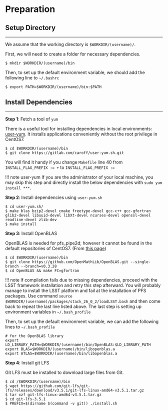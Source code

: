 # Preparation

## Setup Directory

---

We assume that the working directory is `$WORKDIR/(username)/`.

First, we will need to create a folder for necessary dependencies.
```
$ mkdir $WORKDIR/(username)/bin
```
Then, to set up the default environment variable, we should add the following line to `~/.bashrc`
```
$ export PATH=$WORKDIR/(username)/bin:$PATH
```

## Install Dependencies

---
    
**Step 1**: Fetch a tool of `yum`

There is a useful tool for installing dependencies in local environments: [user-yum](https://gitlab.com/caroff/user-yum.sh).
It installs applications conveniently without the root privilege in CentOS7.
```
$ cd $WORKDIR/(username)/bin
$ git clone https://gitlab.com/caroff/user-yum.sh.git
```
You will find it handy if you change `Makefile` line 40 from
`INSTALL_FLAG_PREFIX := +` to `INSTALL_FLAG_PREFIX :=`

!!! note user-yum
    If you are the administrator of your local machine, you may skip this step and directly install the below dependencies with `sudo yum install ***`.

**Step 2**: Install dependencies using `user-yum.sh`

```
$ cd user-yum.sh/
$ make blas bzip2-devel cmake freetype-devel gcc-c++ gcc-gfortran glib2-devel libuuid-devel libXt-devel ncurses-devel openssl-devel readline-devel zlib-dev
$ make install
```

**Step 3**: Install OpenBLAS

OpenBLAS is needed for pfs_pipe2d; however it cannot be found in the default repositories of CentOS7.
(From [this page](https://gist.github.com/bmmalone/1b5f9ff72754c7d4b313c0b044c42684))
```
$ cd $WORKDIR/(username)/bin
$ git clone https://github.com/OpenMathLib/OpenBLAS.git --single-branch --branch=v0.3.28
$ cd OpenBLAS && make FC=gfortran
```

!!! note
    If compilation fails due to missing dependencies, proceed with the LSST framework installation and retry this step afterward. You will probably manage to install the LSST platform and fail at the installation of PFS packages. Use command `source $WORKDIR/(username)/packages/stack_26_0_2/loadLSST.bash` and then come back to repeat the last line listed above. The last step is setting up environment variables in `~/.bash_profile`

Then, to set up the default environment variable, we can add the following lines to `~/.bash_profile`
```
# for the OpenBLAS library
export LD_LIBRARY_PATH=$WORKDIR/(username)/bin/OpenBLAS:$LD_LIBRARY_PATH
export BLAS=$WORKDIR/(username)/bin/libopenblas.a
export ATLAS=$WORKDIR/(username)/bin/libopenblas.a
```

**Step 4**: Install git LFS

Git LFS must be installed to download large files from Git.

```
$ cd /$WORKDIR/(username)/bin
$ wget https://github.com/git-lfs/git-lfs/releases/download/v3.5.1/git-lfs-linux-amd64-v3.5.1.tar.gz
$ tar xzf git-lfs-linux-amd64-v3.5.1.tar.gz
$ cd git-lfs-3.5.1
$ PREFIX=$(dirname $(command -v git)) ./install.sh
```